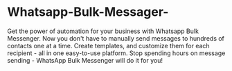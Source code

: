# Whatsapp-Bulk-Messager-
Get the power of automation for your business with Whatsapp Bulk Messenger. Now you don't have to manually send messages to hundreds of contacts one at a time.  Create templates, and customize them for each recipient - all in one easy-to-use platform. Stop spending hours on message sending - WhatsApp Bulk Messenger will do it for you!
